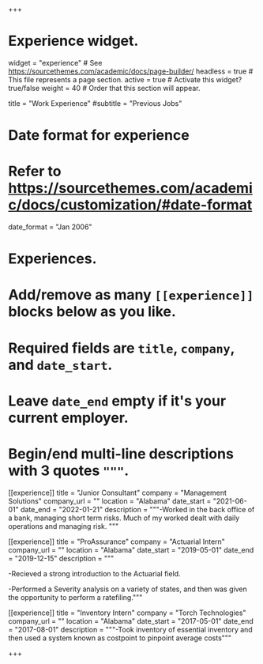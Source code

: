+++
# Experience widget.
widget = "experience"  # See https://sourcethemes.com/academic/docs/page-builder/
headless = true  # This file represents a page section.
active = true  # Activate this widget? true/false
weight = 40  # Order that this section will appear.

title = "Work Experience"
#subtitle = "Previous Jobs"

# Date format for experience
#   Refer to https://sourcethemes.com/academic/docs/customization/#date-format
date_format = "Jan 2006"

# Experiences.
#   Add/remove as many `[[experience]]` blocks below as you like.
#   Required fields are `title`, `company`, and `date_start`.
#   Leave `date_end` empty if it's your current employer.
#   Begin/end multi-line descriptions with 3 quotes `"""`.
[[experience]]
  title = "Junior Consultant"
  company = "Management Solutions"
  company_url = ""
  location = "Alabama"
  date_start = "2021-06-01"
  date_end = "2022-01-21"
  description = """-Worked in the back office of a bank, managing short term risks. Much of my worked dealt with daily operations and managing risk. """

[[experience]]
  title = "ProAssurance"
  company = "Actuarial Intern"
  company_url = ""
  location = "Alabama"
  date_start = "2019-05-01"
  date_end = "2019-12-15"
  description = """
  
  -Recieved a strong introduction to the Actuarial field.
  
  -Performed a Severity analysis on a variety of states, and then was given the opportunity to perform a ratefiling."""

[[experience]]
  title = "Inventory Intern"
  company = "Torch Technologies"
  company_url = ""
  location = "Alabama"
  date_start = "2017-05-01"
  date_end = "2017-08-01"
  description = """-Took inventory of essential inventory and then used a system known as costpoint to pinpoint average costs"""
  
+++
